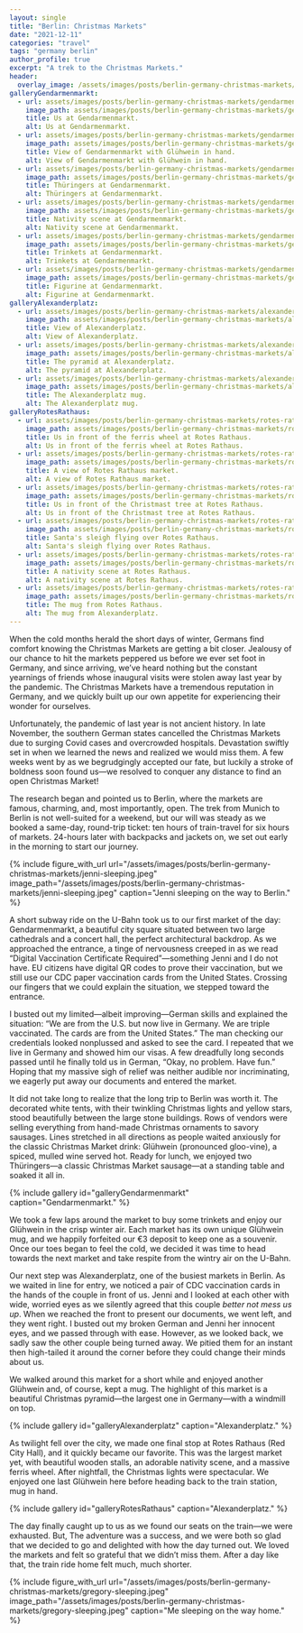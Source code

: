 ```yaml
---
layout: single
title: "Berlin: Christmas Markets"
date: "2021-12-11"
categories: "travel"
tags: "germany berlin"
author_profile: true
excerpt: "A trek to the Christmas Markets."
header:
  overlay_image: /assets/images/posts/berlin-germany-christmas-markets/rotes-rathaus-overview.jpeg
galleryGendarmenmarkt:
  - url: assets/images/posts/berlin-germany-christmas-markets/gendarmenmarkt-drinks.jpeg
    image_path: assets/images/posts/berlin-germany-christmas-markets/gendarmenmarkt-drinks.jpeg
    title: Us at Gendarmenmarkt.
    alt: Us at Gendarmenmarkt.
  - url: assets/images/posts/berlin-germany-christmas-markets/gendarmenmarkt-mug.jpeg
    image_path: assets/images/posts/berlin-germany-christmas-markets/gendarmenmarkt-mug.jpeg
    title: View of Gendarmenmarkt with Glühwein in hand.
    alt: View of Gendarmenmarkt with Glühwein in hand.
  - url: assets/images/posts/berlin-germany-christmas-markets/gendarmenmarkt-thuringers.jpeg
    image_path: assets/images/posts/berlin-germany-christmas-markets/gendarmenmarkt-thuringers.jpeg
    title: Thüringers at Gendarmenmarkt.
    alt: Thüringers at Gendarmenmarkt.
  - url: assets/images/posts/berlin-germany-christmas-markets/gendarmentmark-nativity.jpeg
    image_path: assets/images/posts/berlin-germany-christmas-markets/gendarmentmark-nativity.jpeg
    title: Nativity scene at Gendarmenmarkt.
    alt: Nativity scene at Gendarmenmarkt.
  - url: assets/images/posts/berlin-germany-christmas-markets/gendarmenmark-trinkets.jpeg
    image_path: assets/images/posts/berlin-germany-christmas-markets/gendarmenmark-trinkets.jpeg
    title: Trinkets at Gendarmenmarkt.
    alt: Trinkets at Gendarmenmarkt.
  - url: assets/images/posts/berlin-germany-christmas-markets/gendarmenmarkt-beer-guy.jpeg
    image_path: assets/images/posts/berlin-germany-christmas-markets/gendarmenmarkt-beer-guy.jpeg
    title: Figurine at Gendarmenmarkt.
    alt: Figurine at Gendarmenmarkt.
galleryAlexanderplatz:
  - url: assets/images/posts/berlin-germany-christmas-markets/alexanderplatz-pyramid-tram.jpeg
    image_path: assets/images/posts/berlin-germany-christmas-markets/alexanderplatz-pyramid-tram.jpeg
    title: View of Alexanderplatz.
    alt: View of Alexanderplatz.
  - url: assets/images/posts/berlin-germany-christmas-markets/alexanderplatz-pyramid.jpeg
    image_path: assets/images/posts/berlin-germany-christmas-markets/alexanderplatz-pyramid.jpeg
    title: The pyramid at Alexanderplatz.
    alt: The pyramid at Alexanderplatz.
  - url: assets/images/posts/berlin-germany-christmas-markets/alexanderplatz-mug.jpeg
    image_path: assets/images/posts/berlin-germany-christmas-markets/alexanderplatz-mug.jpeg
    title: The Alexanderplatz mug.
    alt: The Alexanderplatz mug.
galleryRotesRathaus:
  - url: assets/images/posts/berlin-germany-christmas-markets/rotes-rathaus-us-wheel.jpeg
    image_path: assets/images/posts/berlin-germany-christmas-markets/rotes-rathaus-us-wheel.jpeg
    title: Us in front of the ferris wheel at Rotes Rathaus.
    alt: Us in front of the ferris wheel at Rotes Rathaus.
  - url: assets/images/posts/berlin-germany-christmas-markets/rotes-rathaus-overview.jpeg
    image_path: assets/images/posts/berlin-germany-christmas-markets/rotes-rathaus-overview.jpeg
    title: A view of Rotes Rathaus market.
    alt: A view of Rotes Rathaus market.
  - url: assets/images/posts/berlin-germany-christmas-markets/rotes-rathaus-us-tree.jpeg
    image_path: assets/images/posts/berlin-germany-christmas-markets/rotes-rathaus-us-tree.jpeg
    title: Us in front of the Christmast tree at Rotes Rathaus.
    alt: Us in front of the Christmast tree at Rotes Rathaus.
  - url: assets/images/posts/berlin-germany-christmas-markets/rotes-rathaus-sleigh.jpeg
    image_path: assets/images/posts/berlin-germany-christmas-markets/rotes-rathaus-sleigh.jpeg
    title: Santa's sleigh flying over Rotes Rathaus.
    alt: Santa's sleigh flying over Rotes Rathaus.
  - url: assets/images/posts/berlin-germany-christmas-markets/rotes-rathaus-nativity.jpeg
    image_path: assets/images/posts/berlin-germany-christmas-markets/rotes-rathaus-nativity.jpeg
    title: A nativity scene at Rotes Rathaus.
    alt: A nativity scene at Rotes Rathaus.
  - url: assets/images/posts/berlin-germany-christmas-markets/rotes-rathaus-mug.jpeg
    image_path: assets/images/posts/berlin-germany-christmas-markets/rotes-rathaus-mug.jpeg
    title: The mug from Rotes Rathaus.
    alt: The mug from Alexanderplatz.
---
```


When the cold months herald the short days of winter, Germans find comfort knowing the Christmas Markets are getting a bit closer. Jealousy of our chance to hit the markets peppered us before we ever set foot in Germany, and since arriving, we’ve heard nothing but the constant yearnings of friends whose inaugural visits were stolen away last year by the pandemic. The Christmas Markets have a tremendous reputation in Germany, and we quickly built up our own appetite for experiencing their wonder for ourselves.

Unfortunately, the pandemic of last year is not ancient history. In late November, the southern German states cancelled the Christmas Markets due to surging Covid cases and overcrowded hospitals. Devastation swiftly set in when we learned the news and realized we would miss them. A few weeks went by as we begrudgingly accepted our fate, but luckily a stroke of boldness soon found us—we resolved to conquer any distance to find an open Christmas Market!

The research began and pointed us to Berlin, where the markets are famous, charming, and, most importantly, open. The trek from Munich to Berlin is not well-suited for a weekend, but our will was steady as we booked a same-day, round-trip ticket: ten hours of train-travel for six hours of markets. 24-hours later with backpacks and jackets on, we set out early in the morning to start our journey.

{% include figure_with_url
    url="/assets/images/posts/berlin-germany-christmas-markets/jenni-sleeping.jpeg"
    image_path="/assets/images/posts/berlin-germany-christmas-markets/jenni-sleeping.jpeg"
    caption="Jenni sleeping on the way to Berlin."
%}

A short subway ride on the U-Bahn took us to our first market of the day: Gendarmenmarkt, a beautiful city square situated between two large cathedrals and a concert hall, the perfect architectural backdrop. As we approached the entrance, a tinge of nervousness creeped in as we read “Digital Vaccination Certificate Required”—something Jenni and I do not have. EU citizens have digital QR codes to prove their vaccination, but we still use our CDC paper vaccination cards from the United States. Crossing our fingers that we could explain the situation, we stepped toward the entrance.

I busted out my limited—albeit improving—German skills and explained the situation: “We are from the U.S. but now live in Germany. We are triple vaccinated. The cards are from the United States.” The man checking our credentials looked nonplussed and asked to see the card. I repeated that we live in Germany and showed him our visas. A few dreadfully long seconds passed until he finally told us in German, “Okay, no problem. Have fun.” Hoping that my massive sigh of relief was neither audible nor incriminating, we eagerly put away our documents and entered the market.

It did not take long to realize that the long trip to Berlin was worth it. The decorated white tents, with their twinkling Christmas lights and yellow stars, stood beautifully between the large stone buildings. Rows of vendors were selling everything from hand-made Christmas ornaments to savory sausages. Lines stretched in all directions as people waited anxiously for the classic Christmas Market drink: Glühwein (pronounced gloo-vine), a spiced, mulled wine served hot. Ready for lunch, we enjoyed two Thüringers—a classic Christmas Market sausage—at a standing table and soaked it all in.

{% include gallery id="galleryGendarmenmarkt" caption="Gendarmenmarkt." %}

We took a few laps around the market to buy some trinkets and enjoy our Glühwein in the crisp winter air. Each market has its own unique Glühwein mug, and we happily forfeited our €3 deposit to keep one as a souvenir. Once our toes began to feel the cold, we decided it was time to head towards the next market and take respite from the wintry air on the U-Bahn.

Our next step was Alexanderplatz, one of the busiest markets in Berlin. As we waited in line for entry, we noticed a pair of CDC vaccination cards in the hands of the couple in front of us. Jenni and I looked at each other with wide, worried eyes as we silently agreed that this couple _better not mess us up_. When we reached the front to present our documents, we went left, and they went right. I busted out my broken German and Jenni her innocent eyes, and we passed through with ease. However, as we looked back, we sadly saw the other couple being turned away. We pitied them for an instant then high-tailed it around the corner before they could change their minds about us.

We walked around this market for a short while and enjoyed another Glühwein and, of course, kept a mug. The highlight of this market is a beautiful Christmas pyramid—the largest one in Germany—with a windmill on top.

{% include gallery id="galleryAlexanderplatz" caption="Alexanderplatz." %}

As twilight fell over the city, we made one final stop at Rotes Rathaus (Red City Hall), and it quickly became our favorite. This was the largest market yet, with beautiful wooden stalls, an adorable nativity scene, and a massive ferris wheel. After nightfall, the Christmas lights were spectacular. We enjoyed one last Glühwein here before heading back to the train station, mug in hand.

{% include gallery id="galleryRotesRathaus" caption="Alexanderplatz." %}

The day finally caught up to us as we found our seats on the train—we were exhausted. But, The adventure was a success, and we were both so glad that we decided to go and delighted with how the day turned out. We loved the markets and felt so grateful that we didn’t miss them. After a day like that, the train ride home felt much, much shorter.

{% include figure_with_url
    url="/assets/images/posts/berlin-germany-christmas-markets/gregory-sleeping.jpeg"
    image_path="/assets/images/posts/berlin-germany-christmas-markets/gregory-sleeping.jpeg"
    caption="Me sleeping on the way home."
%}

